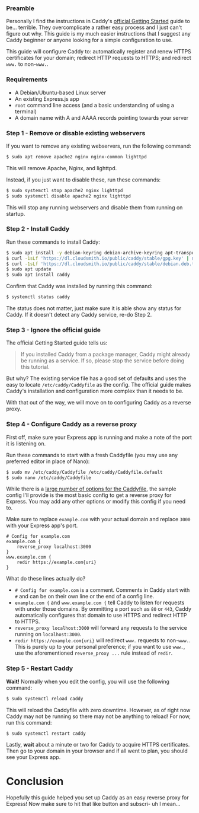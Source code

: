 ### Preamble

Personally I find the instructions in Caddy's [official Getting Started](https://caddyserver.com/docs/getting-started) guide to be... terrible. They overcomplicate a rather easy process and I just can't figure out why. This guide is my much easier instructions that I suggest any Caddy beginner or anyone looking for a simple configuration to use.

This guide will configure Caddy to: automatically register and renew HTTPS certificates for your domain; redirect HTTP requests to HTTPS; and redirect `www.` to non-`www.`.

### Requirements

- A Debian/Ubuntu-based Linux server
- An existing Express.js app
- `root` command line access (and a basic understanding of using a terminal)
- A domain name with A and AAAA records pointing towards your server

### Step 1 - Remove or disable existing webservers

If you want to remove any existing webservers, run the following command:

```bash
$ sudo apt remove apache2 nginx nginx-common lighttpd
```

This will remove Apache, Nginx, and lighttpd.

Instead, if you just want to disable these, run these commands:

```bash
$ sudo systemctl stop apache2 nginx lighttpd
$ sudo systemctl disable apache2 nginx lighttpd
```

This will stop any running webservers and disable them from running on startup.

### Step 2 - Install Caddy

Run these commands to install Caddy:

```bash
$ sudo apt install -y debian-keyring debian-archive-keyring apt-transport-https
$ curl -1sLf 'https://dl.cloudsmith.io/public/caddy/stable/gpg.key' | sudo apt-key add -
$ curl -1sLf 'https://dl.cloudsmith.io/public/caddy/stable/debian.deb.txt' | sudo tee -a /etc/apt/sources.list.d/caddy-stable.list
$ sudo apt update
$ sudo apt install caddy
```

Confirm that Caddy was installed by running this command:

```bash
$ systemctl status caddy
```

The status does not matter, just make sure it is able show any status for Caddy. If it doesn't detect any Caddy service, re-do Step 2.

### Step 3 - Ignore the official guide

The official Getting Started guide tells us:

> If you installed Caddy from a package manager, Caddy might already be running as a service. If so, please stop the service before doing this tutorial.

But why? The existing service file has a good set of defaults and uses the easy to locate `/etc/caddy/Caddyfile` as the config. The official guide makes Caddy's installation and configuration more complex than it needs to be.

With that out of the way, we will move on to configuring Caddy as a reverse proxy.

### Step 4 - Configure Caddy as a reverse proxy

First off, make sure your Express app is running and make a note of the port it is listening on.

Run these commands to start with a fresh Caddyfile (you may use any preferred editor in place of Nano):

```bash
$ sudo mv /etc/caddy/Caddyfile /etc/caddy/Caddyfile.default
$ sudo nano /etc/caddy/Caddyfile
```

While there is a [large number of options for the Caddyfile](https://caddyserver.com/docs/caddyfile), the sample config I'll provide is the most basic config to get a reverse proxy for Express. You may add any other options or modify this config if you need to.

Make sure to replace `example.com` with your actual domain and replace `3000` with your Express app's port.

```
# Config for example.com
example.com {
    reverse_proxy localhost:3000
}
www.example.com {
    redir https://example.com{uri}
}
```

What do these lines actually do?

- `# Config for example.com` is a comment. Comments in Caddy start with `#` and can be on their own line or the end of a config line.
- `example.com {` and `www.example.com {` tell Caddy to listen for requests with under those domains. By ommitting a port such as `80` or `443`, Caddy automatically configures that domain to use HTTPS and redirect HTTP to HTTPS.
- `reverse_proxy localhost:3000` will forward any requests to the service running on `localhost:3000`.
- `redir https://example.com{uri}` will redirect `www.` requests to non-`www.`. This is purely up to your personal preference; if you want to use `www.`, use the aforementioned `reverse_proxy ...` rule instead of `redir`.

### Step 5 - Restart Caddy

**Wait!** Normally when you edit the config, you will use the following command:

```bash
$ sudo systemctl reload caddy
```

This will reload the Caddyfile with zero downtime. However, as of right now Caddy may not be running so there may not be anything to reload! For now, run this command:

```bash
$ sudo systemctl restart caddy
```

Lastly, **wait** about a minute or two for Caddy to acquire HTTPS certificates. Then go to your domain in your browser and if all went to plan, you should see your Express app.

# Conclusion

Hopefully this guide helped you set up Caddy as an easy reverse proxy for Express! Now make sure to hit that like button and subscri- uh I mean...